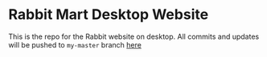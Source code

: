 # Rabbit Mart Desktop Website
This is the repo for the Rabbit website on desktop. All commits and updates will be pushed to ```my-master``` branch [here](my-master/)
